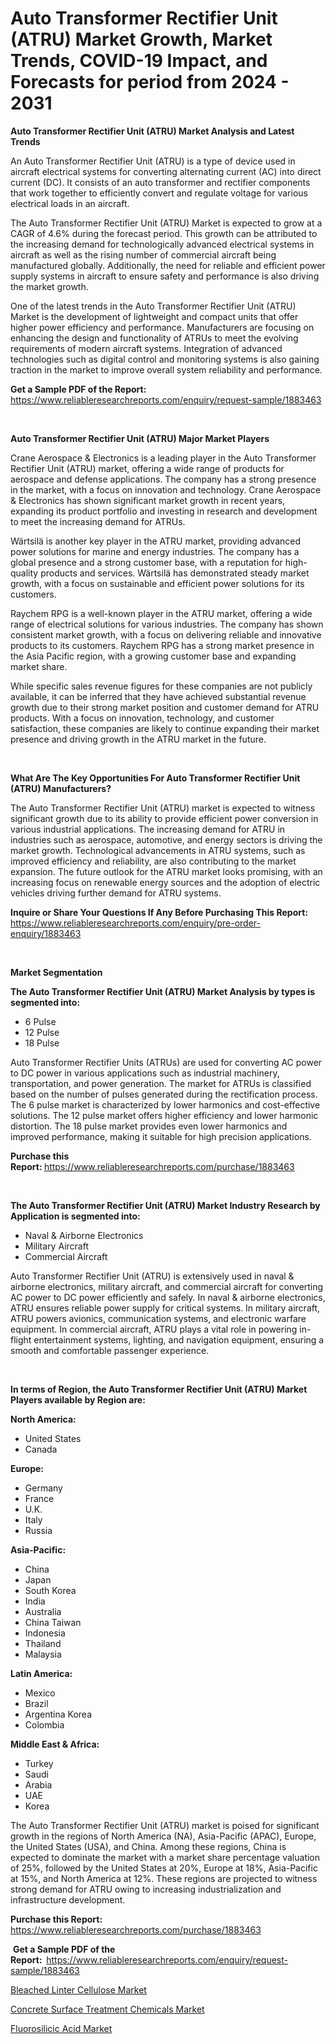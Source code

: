 <p><h1>Auto Transformer Rectifier Unit (ATRU) Market Growth, Market Trends, COVID-19 Impact, and Forecasts for period from 2024 - 2031</h1></p><p><strong>Auto Transformer Rectifier Unit (ATRU) Market Analysis and Latest Trends</strong></p>
<p><p>An Auto Transformer Rectifier Unit (ATRU) is a type of device used in aircraft electrical systems for converting alternating current (AC) into direct current (DC). It consists of an auto transformer and rectifier components that work together to efficiently convert and regulate voltage for various electrical loads in an aircraft.</p><p>The Auto Transformer Rectifier Unit (ATRU) Market is expected to grow at a CAGR of 4.6% during the forecast period. This growth can be attributed to the increasing demand for technologically advanced electrical systems in aircraft as well as the rising number of commercial aircraft being manufactured globally. Additionally, the need for reliable and efficient power supply systems in aircraft to ensure safety and performance is also driving the market growth.</p><p>One of the latest trends in the Auto Transformer Rectifier Unit (ATRU) Market is the development of lightweight and compact units that offer higher power efficiency and performance. Manufacturers are focusing on enhancing the design and functionality of ATRUs to meet the evolving requirements of modern aircraft systems. Integration of advanced technologies such as digital control and monitoring systems is also gaining traction in the market to improve overall system reliability and performance.</p></p>
<p><strong>Get a Sample PDF of the Report:&nbsp;</strong> <a href="https://www.reliableresearchreports.com/enquiry/request-sample/1883463">https://www.reliableresearchreports.com/enquiry/request-sample/1883463</a></p>
<p>&nbsp;</p>
<p><strong>Auto Transformer Rectifier Unit (ATRU) Major Market Players</strong></p>
<p><p>Crane Aerospace & Electronics is a leading player in the Auto Transformer Rectifier Unit (ATRU) market, offering a wide range of products for aerospace and defense applications. The company has a strong presence in the market, with a focus on innovation and technology. Crane Aerospace & Electronics has shown significant market growth in recent years, expanding its product portfolio and investing in research and development to meet the increasing demand for ATRUs.</p><p>Wärtsilä is another key player in the ATRU market, providing advanced power solutions for marine and energy industries. The company has a global presence and a strong customer base, with a reputation for high-quality products and services. Wärtsilä has demonstrated steady market growth, with a focus on sustainable and efficient power solutions for its customers.</p><p>Raychem RPG is a well-known player in the ATRU market, offering a wide range of electrical solutions for various industries. The company has shown consistent market growth, with a focus on delivering reliable and innovative products to its customers. Raychem RPG has a strong market presence in the Asia Pacific region, with a growing customer base and expanding market share.</p><p>While specific sales revenue figures for these companies are not publicly available, it can be inferred that they have achieved substantial revenue growth due to their strong market position and customer demand for ATRU products. With a focus on innovation, technology, and customer satisfaction, these companies are likely to continue expanding their market presence and driving growth in the ATRU market in the future.</p></p>
<p>&nbsp;</p>
<p><strong>What Are The Key Opportunities For Auto Transformer Rectifier Unit (ATRU) Manufacturers?</strong></p>
<p><p>The Auto Transformer Rectifier Unit (ATRU) market is expected to witness significant growth due to its ability to provide efficient power conversion in various industrial applications. The increasing demand for ATRU in industries such as aerospace, automotive, and energy sectors is driving the market growth. Technological advancements in ATRU systems, such as improved efficiency and reliability, are also contributing to the market expansion. The future outlook for the ATRU market looks promising, with an increasing focus on renewable energy sources and the adoption of electric vehicles driving further demand for ATRU systems.</p></p>
<p><strong>Inquire or Share Your Questions If Any Before Purchasing This Report:</strong> <a href="https://www.reliableresearchreports.com/enquiry/pre-order-enquiry/1883463">https://www.reliableresearchreports.com/enquiry/pre-order-enquiry/1883463</a></p>
<p>&nbsp;</p>
<p><strong>Market Segmentation</strong></p>
<p><strong>The Auto Transformer Rectifier Unit (ATRU) Market Analysis by types is segmented into:</strong></p>
<p><ul><li>6 Pulse</li><li>12 Pulse</li><li>18 Pulse</li></ul></p>
<p><p>Auto Transformer Rectifier Units (ATRUs) are used for converting AC power to DC power in various applications such as industrial machinery, transportation, and power generation. The market for ATRUs is classified based on the number of pulses generated during the rectification process. The 6 pulse market is characterized by lower harmonics and cost-effective solutions. The 12 pulse market offers higher efficiency and lower harmonic distortion. The 18 pulse market provides even lower harmonics and improved performance, making it suitable for high precision applications.</p></p>
<p><strong>Purchase this Report:&nbsp;</strong><a href="https://www.reliableresearchreports.com/purchase/1883463">https://www.reliableresearchreports.com/purchase/1883463</a></p>
<p>&nbsp;</p>
<p><strong>The Auto Transformer Rectifier Unit (ATRU) Market Industry Research by Application is segmented into:</strong></p>
<p><ul><li>Naval & Airborne Electronics</li><li>Military Aircraft</li><li>Commercial Aircraft</li></ul></p>
<p><p>Auto Transformer Rectifier Unit (ATRU) is extensively used in naval & airborne electronics, military aircraft, and commercial aircraft for converting AC power to DC power efficiently and safely. In naval & airborne electronics, ATRU ensures reliable power supply for critical systems. In military aircraft, ATRU powers avionics, communication systems, and electronic warfare equipment. In commercial aircraft, ATRU plays a vital role in powering in-flight entertainment systems, lighting, and navigation equipment, ensuring a smooth and comfortable passenger experience.</p></p>
<p>&nbsp;</p>
<p><strong>In terms of Region, the Auto Transformer Rectifier Unit (ATRU) Market Players available by Region are:</strong></p>
<p>
    <p> <strong> North America: </strong>
        <ul>
            <li>United States</li>
            <li>Canada</li>
        </ul>
        </p> 
    <p> <strong> Europe: </strong>
        <ul>
            <li>Germany</li>
            <li>France</li>
            <li>U.K.</li>
            <li>Italy</li>
            <li>Russia</li>
        </ul>
        </p> 
    <p> <strong> Asia-Pacific: </strong>
        <ul>
            <li>China</li>
            <li>Japan</li>
            <li>South Korea</li>
            <li>India</li>
            <li>Australia</li>
            <li>China Taiwan</li>
            <li>Indonesia</li>
            <li>Thailand</li>
            <li>Malaysia</li>
        </ul>
        </p> 
    <p> <strong> Latin America: </strong>
        <ul>
            <li>Mexico</li>
            <li>Brazil</li>
            <li>Argentina Korea</li>
            <li>Colombia</li>
        </ul>
        </p> 
    <p> <strong> Middle East & Africa: </strong>
        <ul>
            <li>Turkey</li>
            <li>Saudi</li>
            <li>Arabia</li>
            <li>UAE</li>
            <li>Korea</li>
        </ul>
    </p>
    </p>
<p><p>The Auto Transformer Rectifier Unit (ATRU) market is poised for significant growth in the regions of North America (NA), Asia-Pacific (APAC), Europe, the United States (USA), and China. Among these regions, China is expected to dominate the market with a market share percentage valuation of 25%, followed by the United States at 20%, Europe at 18%, Asia-Pacific at 15%, and North America at 12%. These regions are projected to witness strong demand for ATRU owing to increasing industrialization and infrastructure development.</p></p>
<p><strong>Purchase this Report: </strong><a href="https://www.reliableresearchreports.com/purchase/1883463">https://www.reliableresearchreports.com/purchase/1883463</a></p>
<p>&nbsp;<strong>Get a Sample PDF of the Report:&nbsp;&nbsp;</strong><a href="https://www.reliableresearchreports.com/enquiry/request-sample/1883463">https://www.reliableresearchreports.com/enquiry/request-sample/1883463</a></p>
<p><strong></strong></p>
<p><p><a href="https://natural-crush-b99.notion.site/Bleached-Linter-Cellulose-Market-Provides-a-Comprehensive-Analysis-Including-a-Macro-Overview-of-the-c35fd06d6710458791aca779b0b63981">Bleached Linter Cellulose Market</a></p><p><a href="https://gamy-alyssum-396.notion.site/Concrete-Surface-Treatment-Chemicals-Market-Research-Report-Provides-Critical-Insights-that-can-help-5499d8d5ced64d4ab360528efb687a46">Concrete Surface Treatment Chemicals Market</a></p><p><a href="https://boundless-drawbridge-702.notion.site/Fluorosilicic-Acid-Market-Size-Share-Trends-Analysis-Report-By-Application-Regional-Outlook-Com-02ad407809e64bc08df155a0b5ad1ac5">Fluorosilicic Acid Market</a></p></p>